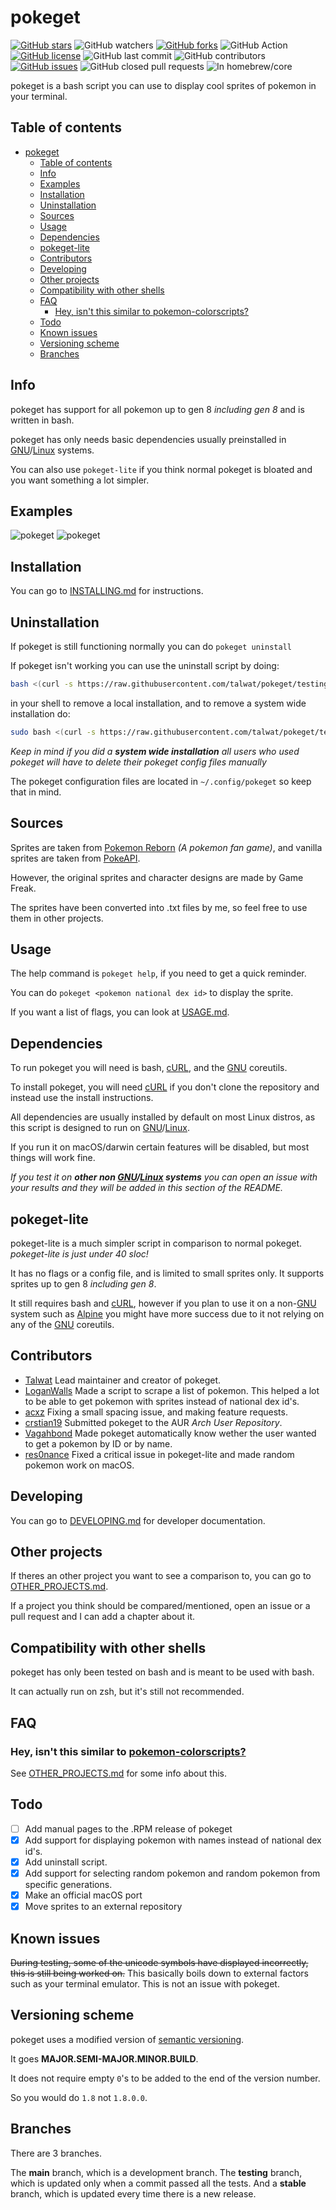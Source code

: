 # pokeget

[![GitHub stars](https://img.shields.io/github/stars/talwat/pokeget)](https://github.com/talwat/pokeget/stargazers)
![GitHub watchers](https://img.shields.io/github/watchers/talwat/pokeget)
[![GitHub forks](https://img.shields.io/github/forks/talwat/pokeget)](https://github.com/talwat/pokeget/network)
![GitHub Action](https://img.shields.io/github/workflow/status/talwat/pokeget/pre-commit)
[![GitHub license](https://img.shields.io/github/license/talwat/pokeget)](https://github.com/talwat/pokeget)
![GitHub last commit](https://img.shields.io/github/last-commit/talwat/pokeget)
![GitHub contributors](https://img.shields.io/github/contributors/talwat/pokeget)
[![GitHub issues](https://img.shields.io/github/issues/talwat/pokeget)](https://github.com/talwat/pokeget/issues)
![GitHub closed pull requests](https://img.shields.io/github/issues-pr-closed/talwat/pokeget)
![In homebrew/core](https://img.shields.io/badge/In%20homebrew%2Fcore%3F-no-red)

pokeget is a bash script you can use to display cool sprites of pokemon in your terminal.

## Table of contents

- [pokeget](#pokeget)
  - [Table of contents](#table-of-contents)
  - [Info](#info)
  - [Examples](#examples)
  - [Installation](#installation)
  - [Uninstallation](#uninstallation)
  - [Sources](#sources)
  - [Usage](#usage)
  - [Dependencies](#dependencies)
  - [pokeget-lite](#pokeget-lite)
  - [Contributors](#contributors)
  - [Developing](#developing)
  - [Other projects](#other-projects)
  - [Compatibility with other shells](#compatibility-with-other-shells)
  - [FAQ](#faq)
    - [Hey, isn't this similar to pokemon-colorscripts?](#hey-isnt-this-similar-to-pokemon-colorscripts)
  - [Todo](#todo)
  - [Known issues](#known-issues)
  - [Versioning scheme](#versioning-scheme)
  - [Branches](#branches)

## Info

pokeget has support for all pokemon up to gen 8 *including gen 8* and is written in bash.

pokeget has only needs basic dependencies usually preinstalled in [GNU](https://www.gnu.org/)/[Linux](https://kernel.org/) systems.

You can also use `pokeget-lite` if you think normal pokeget is bloated and you want something a lot simpler.

## Examples

![pokeget](https://github.com/talwat/pokeget/raw/main/examples/small1.png)
![pokeget](https://github.com/talwat/pokeget/raw/main/examples/big1.png)

## Installation

You can go to [INSTALLING.md](https://talwat.github.io/pokeget/installing) for instructions.

## Uninstallation

If pokeget is still functioning normally you can do `pokeget uninstall`

If pokeget isn't working you can use the uninstall script by doing:

```bash
bash <(curl -s https://raw.githubusercontent.com/talwat/pokeget/testing/scripts/uninstall.sh)
```

in your shell to remove a local installation, and to remove a system wide installation do:

```bash
sudo bash <(curl -s https://raw.githubusercontent.com/talwat/pokeget/testing/scripts/uninstall.sh)
```

*Keep in mind if you did a **system wide installation** all users who used pokeget will have to delete their pokeget config files manually*

The pokeget configuration files are located in `~/.config/pokeget` so keep that in mind.

## Sources

Sprites are taken from [Pokemon Reborn](https://www.rebornevo.com/) *(A pokemon fan game)*, and vanilla sprites are taken from [PokeAPI](https://github.com/PokeAPI/sprites).

However, the original sprites and character designs are made by Game Freak.

The sprites have been converted into .txt files by me, so feel free to use them in other projects.

## Usage

The help command is `pokeget help`, if you need to get a quick reminder.

You can do `pokeget <pokemon national dex id>` to display the sprite.

If you want a list of flags, you can look at [USAGE.md](https://talwat.github.io/pokeget/usage).

## Dependencies

To run pokeget you will need is bash, [cURL](https://curl.se/), and the [GNU](https://www.gnu.org/) coreutils.

To install pokeget, you will need [cURL](https://curl.se/) if you don't clone the repository and instead use the install instructions.

All dependencies are usually installed by default on most Linux distros, as this script is designed to run on [GNU](https://www.gnu.org/)/[Linux](https://kernel.org/).

If you run it on macOS/darwin certain features will be disabled, but most things will work fine.

*If you test it on **other non [GNU](https://www.gnu.org/)/[Linux](https://kernel.org/) systems** you can open an issue with your results and they will be added in this section of the README.*

## pokeget-lite

pokeget-lite is a much simpler script in comparison to normal pokeget.
*pokeget-lite is just under 40 sloc!*

It has no flags or a config file, and is limited to small sprites only. It supports sprites up to gen 8 *including gen 8*.

It still requires bash and [cURL](https://curl.se/), however if you plan to use it on a non-[GNU](https://www.gnu.org/) system such as [Alpine](https://alpinelinux.org/) you might have more success due to it not relying on any of the [GNU](https://www.gnu.org/) coreutils.

## Contributors

- [Talwat](https://github.com/talwat) Lead maintainer and creator of pokeget.
- [LoganWalls](https://github.com/LoganWalls) Made a script to scrape a list of pokemon.
This helped a lot to be able to get pokemon with sprites instead of national dex id's.
- [acxz](https://github.com/acxz) Fixing a small spacing issue, and making feature requests.
- [crstian19](https://github.com/crstian19) Submitted pokeget to the AUR *Arch User Repository*.
- [Vagahbond](https://github.com/Vagahbond) Made pokeget automatically know wether the user wanted to get a pokemon by ID or by name.
- [res0nance](https://github.com/res0nance) Fixed a critical issue in pokeget-lite and made random pokemon work on macOS.

## Developing

You can go to [DEVELOPING.md](https://talwat.github.io/pokeget/developing) for developer documentation.

## Other projects

If theres an other project you want to see a comparison to, you can go to [OTHER_PROJECTS.md](https://talwat.github.io/pokeget/other_projects).

If a project you think should be compared/mentioned, open an issue or a pull request and I can add a chapter about it.

## Compatibility with other shells

pokeget has only been tested on bash and is meant to be used with bash.

It can actually run on zsh, but it's still not recommended.

## FAQ

### Hey, isn't this similar to [pokemon-colorscripts?](https://gitlab.com/phoneybadger/pokemon-colorscripts/)

See [OTHER_PROJECTS.md](https://talwat.github.io/pokeget/other_projects#pokemon-colorscripts) for some info about this.

## Todo

- [ ] Add manual pages to the .RPM release of pokeget
- [x] Add support for displaying pokemon with names instead of national dex id's.
- [x] Add uninstall script.
- [x] Add support for selecting random pokemon and random pokemon from specific generations.
- [x] Make an official macOS port
- [x] Move sprites to an external repository

## Known issues

~~During testing, some of the unicode symbols have displayed incorrectly, this is still being worked on.~~
This basically boils down to external factors such as your terminal emulator. This is not an issue with pokeget.

## Versioning scheme

pokeget uses a modified version of [semantic versioning](https://semver.org/).

It goes **MAJOR.SEMI-MAJOR.MINOR.BUILD**.

It does not require empty `0`'s to be added to the end of the version number.

So you would do `1.8` not `1.8.0.0`.

## Branches

There are 3 branches.

The **main** branch, which is a development branch.
The **testing** branch, which is updated only when a commit passed all the tests.
And a **stable** branch, which is updated every time there is a new release.
